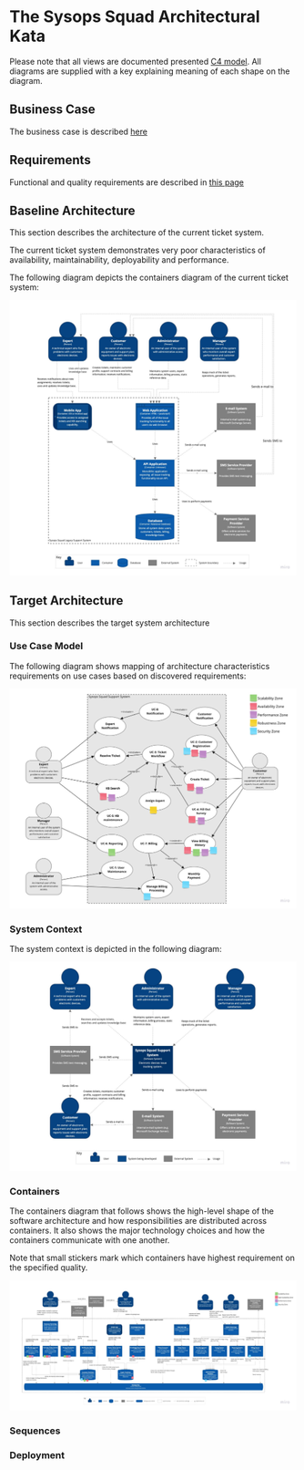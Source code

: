 # The Sysops Squad Architectural Kata

Please note that all views are documented presented [C4 model](https://c4model.com). All diagrams are supplied with a key explaining meaning of each shape on the diagram.

## Business Case

The business case is described [here](BusinessCase.md)

## Requirements

Functional and quality requirements are described in [this page ](Requirements.md)

## Baseline Architecture

This section describes the architecture of the current ticket system.

The current ticket system demonstrates very poor characteristics of availability, maintainability, deployability and performance.

The following diagram depicts the containers diagram of the current ticket system:

![Baseline Architecture](images/baseline.jpg "Baseline Architecture")

## Target Architecture

This section describes the target system architecture

### Use Case Model

The following diagram shows mapping of architecture characteristics requirements on use cases based on discovered requirements:

![Use Case Model](images/use-case-model.jpg "Use Case Model")


### System Context

The system context is depicted in the following diagram:

![System Context](images/system-context.jpg "System Context")

### Containers

The containers diagram that follows shows the high-level shape of the software architecture and how responsibilities are distributed across containers. It also shows the major technology choices and how the containers communicate with one another.

Note that small stickers mark which containers have highest requirement on the specified quality.

![Containers](images/containers.jpg "Containers")

### Sequences

### Deployment
